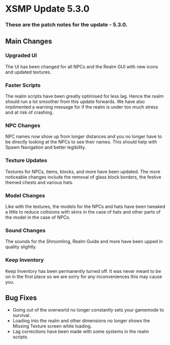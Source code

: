 # XSMP Update 5.3.0
### These are the patch notes for the update - 5.3.0.

## Main Changes

### Upgraded UI
The UI has been changed for all NPCs and the Realm GUI with new icons and updated textures.

### Faster Scripts
The realm scripts have been greatly optimised for less lag. Hence the realm should run a lot smoother from this update forwards. We have also implimented a warning message for if the realm is under too much stress and at risk of crashing.

### NPC Changes
NPC names now show up from longer distances and you no longer have to be directly looking at the NPCs to see their names. This should help with Spawn Navigation and better legibility.

### Texture Updates
Textures for NPCs, items, blocks, and more have been updated. The more noticeable changes include the removal of glass block borders, the festive themed chests and various hats.

### Model Changes
Like with the textures, the models for the NPCs and hats have been tweaked a little to reduce collisions with skins in the case of hats and other parts of the model in the case of NPCs.

### Sound Changes
The sounds for the Shroomling, Realm Guide and more have been upped in quality slightly.

### Keep Inventory
Keep Inventory has been permanently turned off. It was never meant to be on in the first place so we are sorry for any inconveniences this may cause you.

## Bug Fixes

* Going out of the overworld no longer constantly sets your gamemode to survival.
* Loading into the realm and other dimensions no longer shows the Missing Texture screen while loading.
* Lag corrections have been made with some systems in the realm scripts.